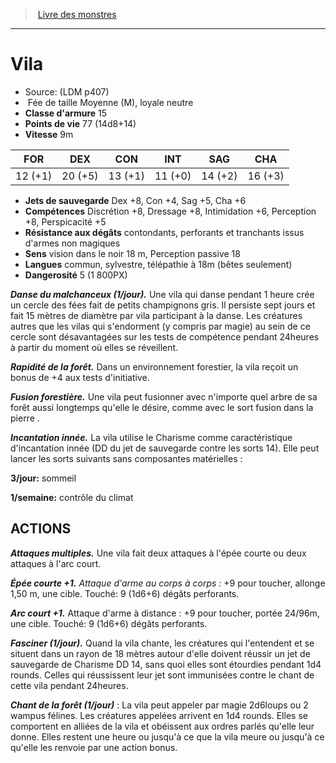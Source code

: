 ﻿> [Livre des monstres](tome_of_beasts.md)

---

# Vila

- Source: (LDM p407)
-  Fée de taille Moyenne (M), loyale neutre
- **Classe d'armure** 15
- **Points de vie** 77 (14d8+14)
- **Vitesse** 9m

|FOR|DEX|CON|INT|SAG|CHA|
|---|---|---|---|---|---|
|12 (+1)|20 (+5)|13 (+1)|11 (+0)|14 (+2)|16 (+3)|

- **Jets de sauvegarde** Dex +8, Con +4, Sag +5, Cha +6
- **Compétences** Discrétion +8, Dressage +8, Intimidation +6, Perception +8, Perspicacité +5
- **Résistance aux dégâts** contondants, perforants et tranchants issus d'armes non magiques
- **Sens** vision dans le noir 18 m, Perception passive 18
- **Langues** commun, sylvestre, télépathie à 18m (bêtes seulement)
- **Dangerosité** 5 (1 800PX)

**_Danse du malchanceux (1/jour)._** Une vila qui danse pendant 1 heure crée un cercle des fées fait de petits champignons gris. Il persiste sept jours et fait 15 mètres de diamètre par vila participant à la danse. Les créatures autres que les vilas qui s'endorment (y compris par magie) au sein de ce cercle sont désavantagées sur les tests de compétence pendant 24heures à partir du moment où elles se réveillent.

**_Rapidité de la forêt._** Dans un environnement forestier, la vila reçoit un bonus de +4 aux tests d'initiative.

**_Fusion forestière._** Une vila peut fusionner avec n'importe quel arbre de sa forêt aussi longtemps qu'elle le désire, comme avec le sort fusion dans la pierre .

**_Incantation innée._** La vila utilise le Charisme comme caractéristique d'incantation innée (DD du jet de sauvegarde contre les sorts 14). Elle peut lancer les sorts suivants sans composantes matérielles :

**3/jour:** sommeil

**1/semaine:** contrôle du climat

## ACTIONS

**_Attaques multiples._** Une vila fait deux attaques à l'épée courte ou deux attaques à l'arc court.

**_Épée courte +1._** _Attaque d'arme au corps à corps :_ +9 pour toucher, allonge 1,50 m, une cible. Touché: 9 (1d6+6) dégâts perforants.

**_Arc court +1._** Attaque d'arme à distance : +9 pour toucher, portée 24/96m, une cible. Touché: 9 (1d6+6) dégâts perforants.

**_Fasciner (1/jour)._** Quand la vila chante, les créatures qui l'entendent et se situent dans un rayon de 18 mètres autour d'elle doivent réussir un jet de sauvegarde de Charisme DD 14, sans quoi elles sont étourdies pendant 1d4 rounds. Celles qui réussissent leur jet sont immunisées contre le chant de cette vila pendant 24heures.

**_Chant de la forêt (1/jour)_** : La vila peut appeler par magie 2d6loups ou 2 wampus félines. Les créatures appelées arrivent en 1d4 rounds. Elles se comportent en alliées de la vila et obéissent aux ordres parlés qu'elle leur donne. Elles restent une heure ou jusqu'à ce que la vila meure ou jusqu'à ce qu'elle les renvoie par une action bonus.

